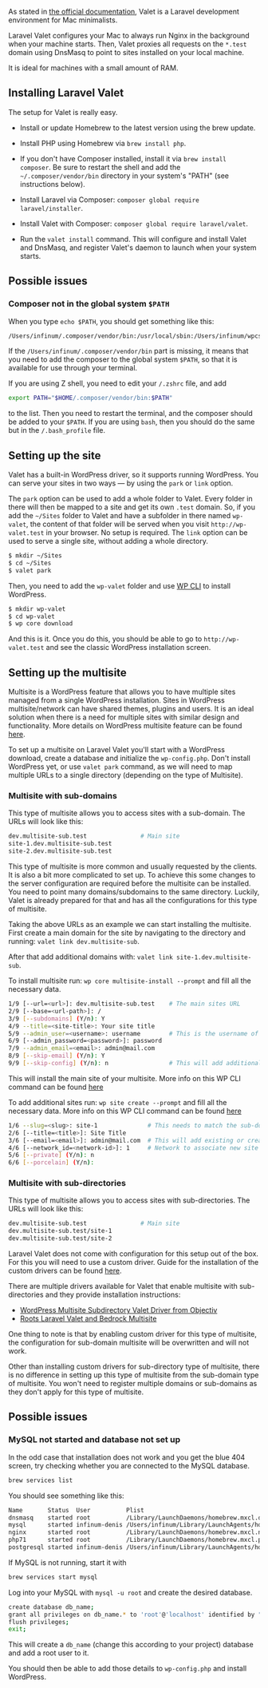 As stated in [the official documentation](https://laravel.com/docs/5.4/valet), Valet is a Laravel development environment for Mac minimalists.

Laravel Valet configures your Mac to always run Nginx in the background when your machine starts. Then, Valet proxies all requests on the `*.test` domain using DnsMasq to point to sites installed on your local machine.

It is ideal for machines with a small amount of RAM.

## Installing Laravel Valet

The setup for Valet is really easy.

* Install or update Homebrew to the latest version using the brew update.

* Install PHP using Homebrew via `brew install php`.

* If you don't have Composer installed, install it via `brew install composer`. Be sure to restart the shell and add the  `~/.composer/vendor/bin` directory in your system's "PATH" (see instructions below).

* Install Laravel via Composer: `composer global require laravel/installer`.

* Install Valet with Composer: `composer global require laravel/valet`.

* Run the `valet install` command. This will configure and install Valet and DnsMasq, and register Valet's daemon to launch when your system starts.

## Possible issues

### Composer not in the global system `$PATH`

When you type `echo $PATH`, you should get something like this:

```bash
/Users/infinum/.composer/vendor/bin:/usr/local/sbin:/Users/infinum/wpcs/vendor/bin:/Users/infinum/.rbenv/shims:/Users/infinum/.rbenv/bin:/Users/infinum/bin:/usr/local/bin:/usr/local/bin:/usr/bin:/bin:/usr/sbin:/sbin:/opt/X11/bin
```

If the `/Users/infinum/.composer/vendor/bin` part is missing, it means that you need to add the composer to the global system `$PATH`, so that it is available for use through your terminal.

If you are using Z shell, you need to edit your `/.zshrc` file, and add

```bash
export PATH="$HOME/.composer/vendor/bin:$PATH"
```

to the list. Then you need to restart the terminal, and the composer should be added to your `$PATH`. If you are using `bash`, then you should do the same but in the `/.bash_profile` file.

## Setting up the site

Valet has a built-in WordPress driver, so it supports running WordPress. You can serve your sites in two ways — by using the `park` or `link` option.

The `park` option can be used to add a whole folder to Valet. Every folder in there will then be mapped to a site and get its own `.test` domain. So, if you add the `~/Sites` folder to Valet and have a subfolder in there named `wp-valet`, the content of that folder will be served when you visit `http://wp-valet.test` in your browser. No setup is required. The `link` option can be used to serve a single site, without adding a whole directory.

```bash
$ mkdir ~/Sites
$ cd ~/Sites
$ valet park
```

Then, you need to add the `wp-valet` folder and use [WP CLI](http://wp-cli.org/) to install WordPress.

```bash
$ mkdir wp-valet
$ cd wp-valet
$ wp core download
```

And this is it. Once you do this, you should be able to go to `http://wp-valet.test` and see the classic WordPress installation screen.

## Setting up the multisite

Multisite is a WordPress feature that allows you to have multiple sites managed from a single WordPress installation. Sites in WordPress multisite/network can have shared themes, plugins and users. It is an ideal solution when there is a need for multiple sites with similar design and functionality. More details on WordPress multisite feature can be found [here](https://wordpress.org/support/article/create-a-network/).

To set up a multisite on Laravel Valet you'll start with a WordPress download, create a database and initialize the `wp-config.php`. Don't install WordPress yet, or use `valet park` command, as we will need to map multiple URLs to a single directory (depending on the type of Multisite).

### Multisite with sub-domains

This type of multisite allows you to access sites with a sub-domain. The URLs will look like this:

```bash
dev.multisite-sub.test               # Main site
site-1.dev.multisite-sub.test
site-2.dev.multisite-sub.test
```

This type of multisite is more common and usually requested by the clients. It is also a bit more complicated to set up. To achieve this some changes to the server configuration are required before the multisite can be installed. You need to point many domains/subdomains to the same directory. Luckily, Valet is already prepared for that and has all the configurations for this type of multisite.

Taking the above URLs as an example we can start installing the multisite. First create a main domain for the site by navigating to the directory and running: `valet link dev.multisite-sub`.

After that add additional domains with: `valet link site-1.dev.multisite-sub`.

To install multisite run: `wp core multisite-install --prompt` and fill all the necessary data.

```bash
1/9 [--url=<url>]: dev.multisite-sub.test    # The main sites URL
2/9 [--base=<url-path>]: /
3/9 [--subdomains] (Y/n): Y
4/9 --title=<site-title>: Your site title
5/9 --admin_user=<username>: username        # This is the username of the Super Admin that will be created
6/9 [--admin_password=<password>]: password
7/9 --admin_email=<email>: admin@mail.com
8/9 [--skip-email] (Y/n): Y
9/9 [--skip-config] (Y/n): n                 # This will add additional constants to the wp-config.php
```

This will install the main site of your multisite. More info on this WP CLI command can be found [here](https://developer.wordpress.org/cli/commands/core/multisite-install/)

To add additional sites run: `wp site create --prompt` and fill all the necessary data. More info on this WP CLI command can be found [here](https://developer.wordpress.org/cli/commands/site/create/)

```bash
1/6 --slug=<slug>: site-1              # This needs to match the sub-domain that you registered with Valet
2/6 [--title=<title>]: Site Title
3/6 [--email=<email>]: admin@mail.com  # This will add existing or create a new Administrator user for this site
4/6 [--network_id=<network-id>]: 1     # Network to associate new site with
5/6 [--private] (Y/n): n
6/6 [--porcelain] (Y/n):
```

### Multisite with sub-directories

This type of multisite allows you to access sites with sub-directories. The URLs will look like this:

```bash
dev.multisite-sub.test               # Main site
dev.multisite-sub.test/site-1
dev.multisite-sub.test/site-2
```

Laravel Valet does not come with configuration for this setup out of the box. For this you will need to use a custom driver.
Guide for the installation of the custom drivers can be found [here](https://laravel.com/docs/5.6/valet#custom-valet-drivers).

There are multiple drivers available for Valet that enable multisite with sub-directories and they provide installation instructions:
* [WordPress Multisite Subdirectory Valet Driver from Objectiv](https://github.com/Objectivco/WordPressMultisiteSubdirectoryValetDriver)
* [Roots Laravel Valet and Bedrock Multisite](https://roots.io/guides/laravel-valet-and-bedrock-multisite/)

One thing to note is that by enabling custom driver for this type of multisite, the configuration for sub-domain multisite will be overwritten and will not work.

Other than installing custom drivers for sub-directory type of multisite, there is no difference in setting up this type of multisite from the sub-domain type of multisite. You won't need to register multiple domains or sub-domains as they don't apply for this type of multisite.

## Possible issues

### MySQL not started and database not set up

In the odd case that installation does not work and you get the blue 404 screen, try checking whether you are connected to the MySQL database.

```bash
brew services list
```

You should see something like this:

```bash
Name       Status  User          Plist
dnsmasq    started root          /Library/LaunchDaemons/homebrew.mxcl.dnsmasq.plist
mysql      started infinum-denis /Users/infinum/Library/LaunchAgents/homebrew.mxcl.mysql.plist
nginx      started root          /Library/LaunchDaemons/homebrew.mxcl.nginx.plist
php71      started root          /Library/LaunchDaemons/homebrew.mxcl.php71.plist
postgresql started infinum-denis /Users/infinum/Library/LaunchAgents/homebrew.mxcl.postgresql.plist
```

If MySQL is not running, start it with

```bash
brew services start mysql
```

Log into your MySQL with `mysql -u root` and create the desired database.


```bash
create database db_name;
grant all privileges on db_name.* to 'root'@'localhost' identified by "";
flush privileges;
exit;
```

This will create a `db_name` (change this according to your project) database and add a root user to it.

You should then be able to add those details to `wp-config.php` and install WordPress.
